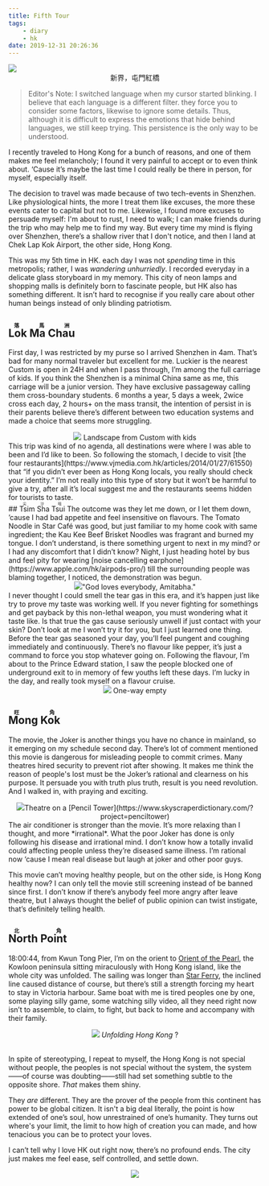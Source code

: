 ```yaml
---
title: Fifth Tour
tags: 
	- diary
	- hk
date: 2019-12-31 20:26:36
---
```


<img src="https://i.loli.net/2019/12/31/QrO8sFnLRV6wdmf.jpg" > 
<div align="center">新界，屯門紅橋
</div>

> Editor's Note: 
I switched language when my cursor started blinking. I believe that each language is a  different filter. they force you to consider some factors, likewise to ignore some details. Thus, although it is difficult to express the emotions that hide  behind languages, we still keep trying. This persistence is the only way to be understood. 

I recently traveled to  Hong Kong for a bunch of reasons, <!-- more -->and one of them makes me feel melancholy; I found it very  painful to accept or to even think about. ‘Cause it’s maybe the last time I could really be there in person, for myself, especially itself.

The decision to travel was made because of two tech-events in Shenzhen. Like physiological hints, the more I treat them like excuses, the more these events cater to capital but not to me. Likewise, I found more excuses to persuade myself: I'm about to rust, I need to walk; I can make friends during the trip who may help me to find my way. But every time my mind is flying over Shenzhen, there’s a shallow river that I don't notice, and then I land at Chek Lap Kok Airport, the other side, Hong Kong.

This was my 5th time in HK. each day I was not *spending* time in this metropolis; rather, I was *wandering unhurriedly*. I recorded everyday in a delicate glass storyboard in my memory. This city of neon lamps and shopping malls is definitely born to fascinate people, but HK also has something different. It isn’t hard to recognise if you really care about other human beings instead of only blinding patriotism.
<br>

## <ruby>Lok Ma Chau<rt>落馬洲</rt></ruby>

First day, I was restricted by my purse so I arrived Shenzhen in 4am. That’s bad for many normal traveler but excellent for me. Luckier is the nearest Custom is open in 24H and when I pass through, I’m among the full carriage of kids. If you think the Shenzhen is a minimal China same as me, this carriage will be a junior version. They have exclusive passageway calling them cross-boundary students. 6 months a year, 5 days a week, 2wice cross each day, 2 hours+ on the mass transit, the intention of persist in is their parents believe there’s different between two education systems and made a choice that seems more struggling.
 <div align="center"><img src="https://i.loli.net/2019/12/31/XrUMViutnJzRmTH.jpg" > Landscape from Custom with kids  
 </div>
This trip was kind of no agenda, all destinations were where I was able to been and I’d like to been. So following the stomach, I decide to visit [the four restaurants](https://www.vjmedia.com.hk/articles/2014/01/27/61550) that “if you didn’t ever been as Hong Kong locals, you really should check your identity.” I’m not really into this type of story but it won’t be harmful to give a try, after all it’s local suggest me and the restaurants seems hidden for tourists to taste. 
<br>
## <ruby>Tsim Sha Tsui<rt>尖沙咀</rt></ruby>
The outcome was they let me down, or I let them down, ’cause I had bad appetite and feel insensitive on flavours. The Tomato Noodle in Star Café was good, but just familiar to my home cook with same ingredient; the Kau Kee Beef Brisket Noodles was fragrant and burned my tongue. I don’t understand, is there something urgent to next in my mind? or I had any discomfort that I didn’t know? Night, I just heading hotel by bus and feel pity for wearing [noise cancelling earphone](https://www.apple.com/hk/airpods-pro/) till the surrounding people was blaming together, I noticed, the demonstration was begun.
 <div align="center"><img src="https://i.loli.net/2019/12/31/xfIEBtudP5Yez4o.jpg" >"God loves everybody, Amitabha." 
 </div>
I never thought I could smell the tear gas in this era, and it’s happen just like try to prove my taste was working well. If you never fighting for somethings and get payback by this non-lethal weapon, you must wondering what it taste like. Is that true the gas cause seriously unwell if just contact with your skin? Don’t look at me I won’t try it for you, but I just learned one thing. Before the tear gas seasoned your day, you’ll feel pungent and coughing immediately and continuously. There’s no flavour like pepper, it’s just a command to force you stop whatever going on. Following the flavour, I’m about to the Prince Edward station, I saw the people blocked one of underground exit to in memory of few youths left these days. I’m lucky in the day, and really took myself on a flavour cruise.
<br>

 <div align="center"><img src="https://i.loli.net/2019/12/31/xacMo79NP165X8l.jpg" > One-way empty
 </div>

## <ruby>Mong Kok<rt>旺角</rt></ruby>
The movie, the Joker is another things you have no chance in mainland, so it emerging on my schedule second day. There’s lot of comment mentioned this movie is dangerous for misleading people to commit crimes. Many theatres hired security to prevent riot after showing. It makes me think the reason of people's lost must be the Joker’s rational and clearness on his purpose. It persuade you with truth plus truth, result is you need revolution. And I walked in, with praying and exciting.
 <div align="center"><img src="https://i.loli.net/2019/12/31/xNzjtnWgS9Phwp4.jpg" >Theatre on a [Pencil Tower](https://www.skyscraperdictionary.com/?project=penciltower)
 </div>
The air conditioner is stronger than the movie. It’s more relaxing than I thought, and more *irrational*. What the poor Joker has done is only following his disease and irrational mind. I don’t know how a totally invalid could affecting people unless they’re diseased same illness. I’m rational now ‘cause I mean real disease but laugh at joker and other poor guys. 

This movie can’t moving healthy people, but on the other side, is Hong Kong healthy now? I can only tell the movie still screening instead of be banned since first. I don’t know if there’s anybody feel more angry after leave theatre, but I always thought the belief of public opinion can twist instigate, that’s definitely telling health.

## <ruby>North Point<rt>北角</rt></ruby>
18:00:44, from Kwun Tong Pier, I’m on the orient to [Orient of the Pearl](https://zh.wikipedia.org/wiki/東方之珠_(羅大佑曲作)), the Kowloon peninsula sitting miraculously with Hong Kong island, like the whole city was unfolded. The sailing was longer than [Star Ferry](https://zh.wikipedia.org/wiki/天星小輪), the inclined line caused distance of course, but there’s still a strength forcing my heart to stay in Victoria harbour. Same boat with me is tired peoples one by one, some playing silly game, some watching silly video, all they need right now isn’t to assemble, to claim, to fight, but back to home and accompany with their family. 

 <div align="center"><img src="https://i.loli.net/2019/12/31/wJisaeFYWuNC5MR.jpg" > <I>Unfolding Hong Kong</I> ?
 </div> <br>

In spite of stereotyping, I repeat to myself, the Hong Kong is not special without people, the peoples is not special without the system, the system——of course was doubting——still had set something subtle to the opposite shore. *That* makes them shiny.

They *are* different. They are the prover of the people from this continent has power to be global citizen. It isn't a big deal literally, the point is how extended of one’s soul, how unrestrained of one’s humanity. They turns out where's your limit, the limit to how high of creation you can made, and how tenacious you can be to protect your loves.

I can’t tell why I love HK out right now, there’s no profound ends. The city just makes me feel ease, self controlled, and settle down. 
<br>
 <div align="center"><img src="https://i.loli.net/2019/12/31/SQp7rsmnPK8NjMq.jpg" >
 </div>
<br>

[^1]: 

